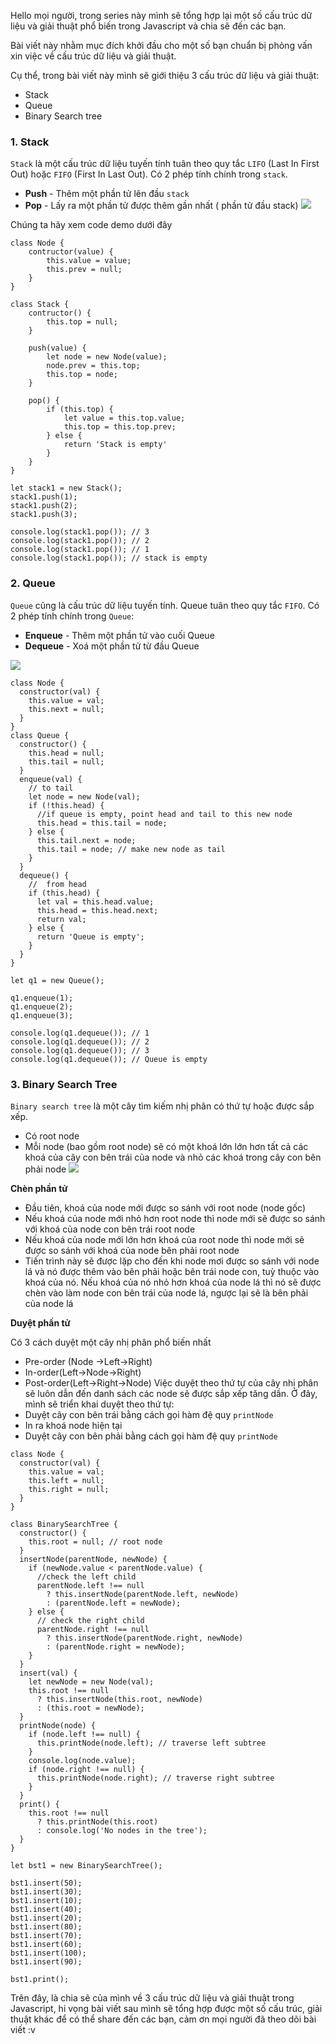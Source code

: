 Hello mọi người, trong series này mình sẽ tổng hợp lại một số cấu trúc dữ liệu và giải thuật phổ biến trong Javascript và chia sẽ đến các bạn.

Bài viết này nhằm mục đích khởi đầu cho một số bạn chuẩn bị phỏng vấn xin việc về cấu trúc dữ liệu và giải thuật.

Cụ thể, trong bài viết này mình sẽ giới thiệu 3 cấu trúc dữ liệu và giải thuật:
* Stack
* Queue
* Binary Search tree

### 1.  Stack

``Stack`` là một cấu trúc dữ liệu tuyến tính tuân theo quy tắc ``LIFO`` (Last In First Out) hoặc ``FIFO`` (First In Last Out). Có 2 phép tính chính trong ``stack``.
* **Push** - Thêm một phần tử lên đầu ``stack``
*  **Pop** - Lấy ra một phần tử được thêm gần nhất  ( phần tử đầu stack)
![](https://images.viblo.asia/ed25b9ed-5c10-4b22-8de0-0b2fc486dc53.png)

Chúng ta hãy xem code demo dưới đây
```
class Node {
    contructor(value) {
        this.value = value;
        this.prev = null;
    }
}

class Stack {
    contructor() {
        this.top = null;
    }
    
    push(value) {
        let node = new Node(value);
        node.prev = this.top;
        this.top = node;
    }
    
    pop() {
        if (this.top) {
            let value = this.top.value;
            this.top = this.top.prev;
        } else {
            return 'Stack is empty'
        }
    }
}

let stack1 = new Stack();
stack1.push(1);
stack1.push(2);
stack1.push(3);

console.log(stack1.pop()); // 3
console.log(stack1.pop()); // 2
console.log(stack1.pop()); // 1
console.log(stack1.pop()); // stack is empty
```
### 2. Queue 
```Queue``` cũng là cấu trúc dữ liệu tuyến tính. Queue tuân theo quy tắc ``FIFO``.  Có 2 phép tính chính trong ``Queue``:

* **Enqueue** - Thêm một phần tử vào cuối Queue
* **Dequeue** - Xoá một phần tử từ đầu Queue

![](https://images.viblo.asia/3f8f7cdb-a899-4a95-98c4-95b0aea72e32.png)

```
class Node {
  constructor(val) {
    this.value = val;
    this.next = null;
  }
}
class Queue {
  constructor() {
    this.head = null;
    this.tail = null;
  }
  enqueue(val) {
    // to tail
    let node = new Node(val);
    if (!this.head) {
      //if queue is empty, point head and tail to this new node
      this.head = this.tail = node;
    } else {
      this.tail.next = node;
      this.tail = node; // make new node as tail
    }
  }
  dequeue() {
    //  from head
    if (this.head) {
      let val = this.head.value;
      this.head = this.head.next;
      return val;
    } else {
      return 'Queue is empty';
    }
  }
}

let q1 = new Queue();

q1.enqueue(1);
q1.enqueue(2);
q1.enqueue(3);

console.log(q1.dequeue()); // 1
console.log(q1.dequeue()); // 2
console.log(q1.dequeue()); // 3
console.log(q1.dequeue()); // Queue is empty
```

### 3.  Binary Search Tree
``Binary search tree`` là một cây tìm kiếm nhị phân có thứ tự hoặc được sắp xếp.
* Có root node
* Mỗi node (bao gồm root node) sẽ có một khoá lớn lớn hơn tất cả các khoá của cây con bên trái của node và nhỏ các khoá trong cây con bên phải node
![](https://images.viblo.asia/dcc69694-7a0c-4688-887b-fce1033b2eb6.png)

**Chèn phần tử**

* Đầu tiên, khoá của node mới được so sánh với root node (node gốc)
* Nếu khoá của node mới nhỏ hơn root node thì node mới sẽ được so sánh với khoá của node con bên trái root node
* Nếu khoá của node mới lớn hơn khoá của root node thì node mới sẽ được so sánh với khoá của node bên phải root node
* Tiến trình này sẽ được lặp cho đến khi node mơi được so sánh với node lá và nó được thêm vào bên phải hoặc bên trái node con, tuỳ thuộc vào khoá của nó. Nếu khoá của nó nhỏ hơn khoá của node lá thì nó sẽ được chèn vào làm node con bên trái của node lá, ngược lại sẽ là bên phải của node lá

**Duyệt phần tử**

Có 3 cách duyệt một cây nhị phân phổ biến nhất
* Pre-order (Node ->Left->Right)
* In-order(Left->Node->Right)
* Post-order(Left->Right->Node)
Việc duyệt theo thứ tự của cây nhị phân sẽ luôn dẫn đến danh sách các node sẽ được sắp xếp tăng dần. Ở đây, mình sẽ triển khai duyệt theo thứ tự:
* Duyệt cây con bên trái bằng cách gọi hàm đệ quy ``printNode``
* In ra khoá node hiện tại
* Duyệt cây con bên phải bằng cách gọi hàm đệ quy ``printNode``
```
class Node {
  constructor(val) {
    this.value = val;
    this.left = null;
    this.right = null;
  }
}

class BinarySearchTree {
  constructor() {
    this.root = null; // root node
  }
  insertNode(parentNode, newNode) {
    if (newNode.value < parentNode.value) {
      //check the left child
      parentNode.left !== null
        ? this.insertNode(parentNode.left, newNode)
        : (parentNode.left = newNode);
    } else {
      // check the right child
      parentNode.right !== null
        ? this.insertNode(parentNode.right, newNode)
        : (parentNode.right = newNode);
    }
  }
  insert(val) {
    let newNode = new Node(val);
    this.root !== null
      ? this.insertNode(this.root, newNode)
      : (this.root = newNode);
  }
  printNode(node) {
    if (node.left !== null) {
      this.printNode(node.left); // traverse left subtree
    }
    console.log(node.value);
    if (node.right !== null) {
      this.printNode(node.right); // traverse right subtree
    }
  }
  print() {
    this.root !== null
      ? this.printNode(this.root)
      : console.log('No nodes in the tree');
  }
}

let bst1 = new BinarySearchTree();

bst1.insert(50); 
bst1.insert(30);
bst1.insert(10);
bst1.insert(40);
bst1.insert(20);
bst1.insert(80);
bst1.insert(70);
bst1.insert(60);
bst1.insert(100);
bst1.insert(90);

bst1.print();
```

Trên đây, là chia sẽ của mình về 3 cấu trúc dữ liệu và giải thuật trong Javascript, hi vọng bài viết sau mình sẽ tổng hợp được một số cấu trúc, giải thuật khác để có thể share đến các bạn, cảm ơn mọi người đã theo dõi bài viết :v